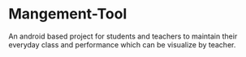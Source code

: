 # Mangement-Tool
An android based project for students and teachers to maintain their everyday class and performance which can be visualize by teacher.
